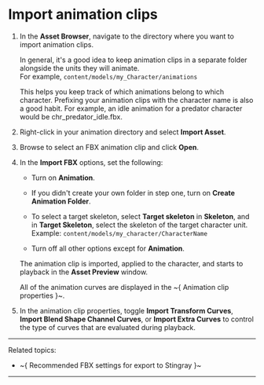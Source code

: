 # Import animation clips

1. In the **Asset Browser**, navigate to the directory where you want to import animation clips.

	In general, it's a good idea to keep animation clips in a separate folder alongside the units they will animate. <br>For example, `content/models/my_Character/animations`

	This helps you keep track of which animations belong to which character. Prefixing your animation clips with  the character name is also a good habit. For example, an idle animation for a predator character would be chr_predator_idle.fbx.

1. Right-click in your animation directory and select **Import Asset**.

1. Browse to select an FBX animation clip and click **Open**.

1. In the **Import FBX** options, set the following:

	- Turn on **Animation**.

	- If you didn't create your own folder in step one, turn on **Create Animation Folder**.

	- To select a target skeleton, select **Target skeleton** in **Skeleton**, and in **Target Skeleton**, select the skeleton of the target character unit. <br>Example: `content/models/my_character/CharacterName`

	- Turn off all other options except for **Animation**.

	The animation clip is imported, applied to the character, and starts to playback in the **Asset Preview** window.

	All of the animation curves are displayed in the ~{ Animation clip properties }~.

5. In the animation clip properties, toggle **Import Transform Curves**, **Import Blend Shape Channel Curves**, or **Import Extra Curves** to control the type of curves that are evaluated during playback.

---
Related topics:
-	~{ Recommended FBX settings for export to Stingray }~
---
